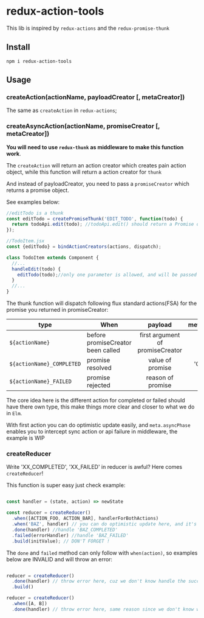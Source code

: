 # redux-action-tools

This lib is inspired by `redux-actions` and the `redux-promise-thunk`

## Install
`npm i redux-action-tools`

## Usage

### createAction(actionName, payloadCreator [, metaCreator])

The same as `createAction` in `redux-actions`;

### createAsyncAction(actionName, promiseCreator [, metaCreator])

**You will need to use `redux-thunk` as middleware to make this function work**.

The `createAction` will return an action creator which creates pain action object, while this function will return a action creator for `thunk`

And instead of payloadCreator, you need to pass a `promiseCreator` which returns a promise object.

See examples below:

```js
//editTodo is a thunk
const editTodo = createPromiseThunk('EDIT_TODO', function(todo) {
  return todoApi.edit(todo); //todoApi.edit() should return a Promise object;
});

//TodoItem.jsx
const {editTodo} = bindActionCreators(actions, dispatch);

class TodoItem extends Component {
  //...
  handleEdit(todo) {
    editTodo(todo);//only one parameter is allowed, and will be passed to promiseCreator;
  }
  //...
}
```

The thunk function will dispatch following flux standard actions(FSA) for the promise you returned in promiseCreator:

|     type           | When         |  payload  | meta.asyncPhase    |
| --------           |  -----      | :----:    | :----:  |
| `${actionName}` | before promiseCreator been called | first argument of promiseCreator | 'START' |
| `${actionName}_COMPLETED` | promise resolved | value of promise | 'COMPLETED' |
| `${actionName}_FAILED` | promise rejected | reason of promise | 'FAILED' |

The core idea here is the different action for completed or failed should have there own type, this make things more clear and closer to what we do in `Elm`.

With first action you can do optimistic update easily, and `meta.asyncPhase` enables you to intercept sync action or api failure in middleware, the example is WIP


 ### createReducer

Write 'XX_COMPLETED', 'XX_FAILED' in reducer is awful? Here comes `createReducer`!

This function is super easy just check example:

 ```js

 const handler = (state, action) => newState

 const reducer = createReducer()
   .when([ACTION_FOO, ACTION_BAR], handlerForBothActions)
   .when('BAZ', handler) // you can do optimistic update here, and it's ok to omit the handler if you want
   .done(handler) //handle 'BAZ_COMPLETED'
   .failed(errorHandler) //handle 'BAZ_FAILED'
   .build(initValue); // DON'T FORGET !
 ```

 The `done` and `failed` method can only follow with `when(action)`, so examples below are INVALID and will throw an error:

 ```js

 reducer = createReducer()
   .done(handler) // throw error here, cuz we don't know handle the success of which async action
   .build()

 reducer = createReducer()
   .when([A, B])
   .done(handler) // throw error here, same reason since we don't know which one you want

 ```


